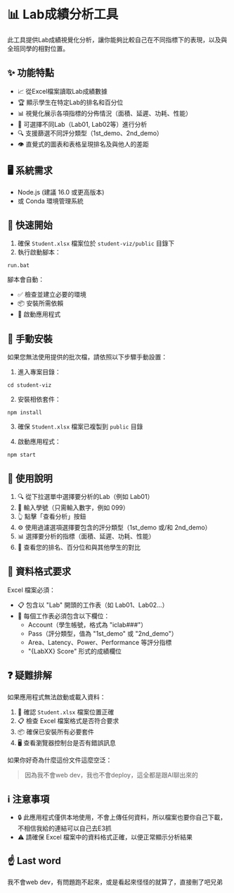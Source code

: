 # 📊 Lab成績分析工具

此工具提供Lab成績視覺化分析，讓你能夠比較自己在不同指標下的表現，以及與全班同學的相對位置。

## ✨ 功能特點

- 📈 從Excel檔案讀取Lab成績數據
- 🏆 顯示學生在特定Lab的排名和百分位
- 📊 視覺化展示各項指標的分佈情況（面積、延遲、功耗、性能）
- 🔄 可選擇不同Lab（Lab01, Lab02等）進行分析
- 🔍 支援篩選不同評分類型（1st_demo、2nd_demo）
- 👁️ 直覺式的圖表和表格呈現排名及與他人的差距

## 🖥️ 系統需求

- Node.js (建議 16.0 或更高版本)
- 或 Conda 環境管理系統

## 🚀 快速開始

1. 確保 `Student.xlsx` 檔案位於 `student-viz/public` 目錄下
2. 執行啟動腳本：

```
run.bat
```

腳本會自動：
- ✅ 檢查並建立必要的環境
- 📦 安裝所需依賴
- 🔌 啟動應用程式

## 🔧 手動安裝

如果您無法使用提供的批次檔，請依照以下步驟手動設置：

1. 進入專案目錄：
```
cd student-viz
```

2. 安裝相依套件：
```
npm install
```

3. 確保 `Student.xlsx` 檔案已複製到 `public` 目錄

4. 啟動應用程式：
```
npm start
```

## 📝 使用說明

1. 🔍 從下拉選單中選擇要分析的Lab（例如 Lab01）
2. 👤 輸入學號（只需輸入數字，例如 099）
3. 👆 點擊「查看分析」按鈕
4. ⚙️ 使用過濾選項選擇要包含的評分類型（1st_demo 或/和 2nd_demo）
5. 📊 選擇要分析的指標（面積、延遲、功耗、性能）
6. 👀 查看您的排名、百分位和與其他學生的對比

## 📑 資料格式要求

Excel 檔案必須：
- 📋 包含以 "Lab" 開頭的工作表（如 Lab01、Lab02...）
- 🔢 每個工作表必須包含以下欄位：
  - Account（學生帳號，格式為 "iclab###"）
  - Pass（評分類型，值為 "1st_demo" 或 "2nd_demo"）
  - Area、Latency、Power、Performance 等評分指標
  - "{LabXX} Score" 形式的成績欄位

## ❓ 疑難排解

如果應用程式無法啟動或載入資料：

1. 🔎 確認 `Student.xlsx` 檔案位置正確
2. 📋 檢查 Excel 檔案格式是否符合要求
3. 📦 確保已安裝所有必要套件
4. 🖥️ 查看瀏覽器控制台是否有錯誤訊息

如果你好奇為什麼這份文件這麼空泛：

> 因為我不會web dev，我也不會deploy，這全都是跟AI聊出來的

## ℹ️ 注意事項

- 🔒 此應用程式僅供本地使用，不會上傳任何資料，所以檔案也要你自己下載，不相信我給的連結可以自己去E3抓
- ⚠️ 請確保 Excel 檔案中的資料格式正確，以便正常顯示分析結果

## ☝️ Last word
我不會web dev，有問題跑不起來，或是看起來怪怪的就算了，直接刪了吧兄弟

